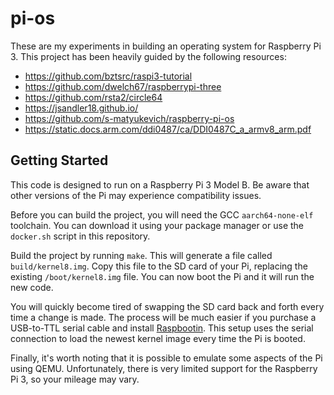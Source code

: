 # pi-os

These are my experiments in building an operating system for Raspberry Pi 3.
This project has been heavily guided by the following resources:

- https://github.com/bztsrc/raspi3-tutorial
- https://github.com/dwelch67/raspberrypi-three
- https://github.com/rsta2/circle64
- https://jsandler18.github.io/
- https://github.com/s-matyukevich/raspberry-pi-os
- https://static.docs.arm.com/ddi0487/ca/DDI0487C_a_armv8_arm.pdf

## Getting Started

This code is designed to run on a Raspberry Pi 3 Model B. Be aware that other
versions of the Pi may experience compatibility issues.

Before you can build the project, you will need the GCC `aarch64-none-elf`
toolchain. You can download it using your package manager or use the
`docker.sh` script in this repository.

Build the project by running `make`. This will generate a file called
`build/kernel8.img`. Copy this file to the SD card of your Pi, replacing the
existing `/boot/kernel8.img` file. You can now boot the Pi and it will run the
new code.

You will quickly become tired of swapping the SD card back and forth every time
a change is made. The process will be much easier if you purchase a USB-to-TTL
serial cable and install [Raspbootin](https://github.com/desheffer/raspbootin).
This setup uses the serial connection to load the newest kernel image every
time the Pi is booted.

Finally, it's worth noting that it is possible to emulate some aspects of the
Pi using QEMU. Unfortunately, there is very limited support for the Raspberry
Pi 3, so your mileage may vary.
